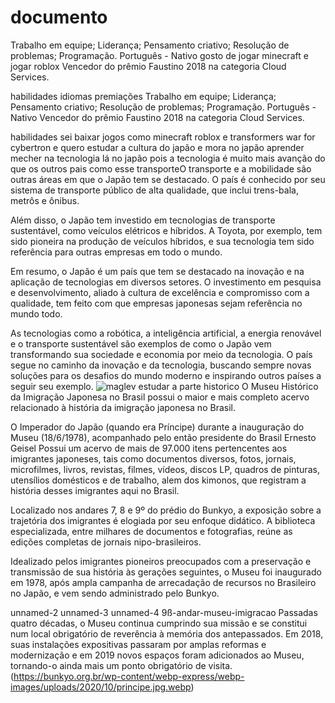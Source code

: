 # documento
Trabalho em equipe;
Liderança;
Pensamento criativo;
Resolução de problemas;
Programação.
Português - Nativo
gosto de jogar minecraft e 
jogar roblox
Vencedor do prêmio Faustino 2018 
          na categoria Cloud Services.
          



habilidades
idiomas
premiações
Trabalho em equipe;
Liderança;
Pensamento criativo;
Resolução de problemas;
Programação.
Português - Nativo
Vencedor do prêmio Faustino 2018 
          na categoria Cloud Services.



habilidades
sei baixar jogos como minecraft roblox e transformers war for cybertron
e quero estudar a cultura do japão e mora no japão aprender mecher na tecnologia lá no japão pois a tecnologia é muito mais avanção do que os outros pais como esse transporteO transporte e a mobilidade são outras áreas em que o Japão tem se destacado. O país é conhecido por seu sistema de transporte público de alta qualidade, que inclui trens-bala, metrôs e ônibus.

Além disso, o Japão tem investido em tecnologias de transporte sustentável, como veículos elétricos e híbridos. A Toyota, por exemplo, tem sido pioneira na produção de veículos híbridos, e sua tecnologia tem sido referência para outras empresas em todo o mundo.

Em resumo, o Japão é um país que tem se destacado na inovação e na aplicação de tecnologias em diversos setores. O investimento em pesquisa e desenvolvimento, aliado à cultura de excelência e compromisso com a qualidade, tem feito com que empresas japonesas sejam referência no mundo todo.

As tecnologias como a robótica, a inteligência artificial, a energia renovável e o transporte sustentável são exemplos de como o Japão vem transformando sua sociedade e economia por meio da tecnologia. O país segue no caminho da inovação e da tecnologia, buscando sempre novas soluções para os desafios do mundo moderno e inspirando outros países a seguir seu exemplo.
![maglev](https://github.com/user-attachments/assets/f28509e7-4470-48a1-a82d-ce534d1dd55b)   estudar a parte historico
O Museu Histórico da Imigração Japonesa no Brasil possui o maior e mais completo acervo relacionado à história da imigração japonesa no Brasil.


O Imperador do Japão (quando era Príncipe) durante a inauguração do Museu (18/6/1978), acompanhado pelo então presidente do Brasil Ernesto Geisel
Possui um acervo de mais de 97.000 itens pertencentes aos imigrantes japoneses, tais como documentos diversos, fotos, jornais, microfilmes, livros, revistas, filmes, vídeos, discos LP, quadros de pinturas, utensílios domésticos e de trabalho, alem dos kimonos, que registram a história desses imigrantes aqui no Brasil.

Localizado nos andares 7, 8 e 9º do prédio do Bunkyo, a exposição sobre a trajetória dos imigrantes é elogiada por seu enfoque didático. A biblioteca especializada, entre milhares de documentos e fotografias, reúne as edições completas de jornais nipo-brasileiros.

Idealizado pelos imigrantes pioneiros preocupados com a preservação e transmissão de sua história às gerações seguintes, o Museu foi inaugurado em 1978, após ampla campanha de arrecadação de recursos no Brasileiro no Japão, e vem sendo administrado pelo Bunkyo.

unnamed-2
unnamed-3
unnamed-4
9ß-andar-museu-imigracao
Passadas quatro décadas, o Museu continua cumprindo sua missão e se constitui num local obrigatório de reverência à memória dos antepassados. Em 2018, suas instalações expositivas passaram por amplas reformas e modernização e em 2019 novos espaços foram adicionados ao Museu, tornando-o ainda mais um ponto obrigatório de visita.
(https://bunkyo.org.br/wp-content/webp-express/webp-images/uploads/2020/10/principe.jpg.webp)
